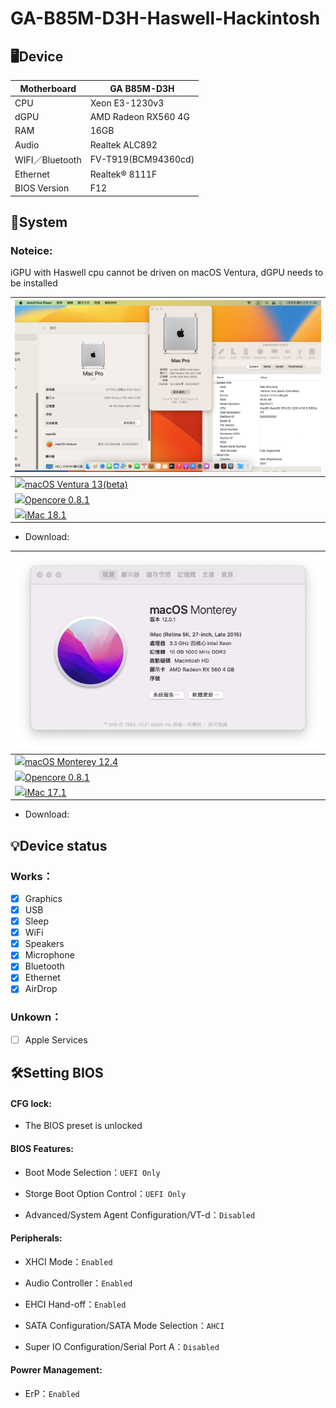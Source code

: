 # GA-B85M-D3H-Haswell-Hackintosh

## 🖥️Device

| Motherboard | GA B85M-D3H |
|------------|-------------------------------|
| CPU | Xeon E3-1230v3 |
| dGPU | AMD Radeon RX560 4G |
| RAM | 16GB |
| Audio | Realtek ALC892 |
| WIFI／Bluetooth | FV-T919(BCM94360cd) |
| Ethernet | Realtek® 8111F |
| BIOS Version | F12 |


## 📀System

### Noteice:
iGPU with Haswell cpu cannot be driven on macOS Ventura, dGPU needs to be installed
 
| ![alt text](Mac13.png) |
|------------|
| <a href="https://www.apple.com/tw/macos/macos-ventura-preview/"><img src="https://upload.wikimedia.org/wikipedia/commons/thumb/2/22/MacOS_logo_%282017%29.svg/512px-MacOS_logo_%282017%29.svg.png?20210723125421" height="32px"/>macOS Ventura 13(beta) |
| <a href="https://github.com/acidanthera/OpenCorePkg/releases/tag/0.8.1"><img src="https://raw.githubusercontent.com/acidanthera/OpenCorePkg/master/Docs/Logos/LogoApprox.svg" height="34px"/>Opencore 0.8.1 |
| <a href="https://dortania.github.io/OpenCore-Install-Guide/extras/smbios-support.html#how-to-decide"><img src="https://aux.iconspalace.com/uploads/imac-icon-256.png" height="30px"/>iMac 18.1 |
 
- Download:

| ![alt text](Mac.png) |
|------------|
| <a href="https://www.apple.com/tw/macos/monterey/"><img src="https://static.techspot.com/images2/downloads/topdownload/2021/10/2021-10-27-ts3_thumbs-36e.png" height="32px"/>macOS Monterey 12.4 |
| <a href="https://github.com/acidanthera/OpenCorePkg/releases/tag/0.8.1"><img src="https://raw.githubusercontent.com/acidanthera/OpenCorePkg/master/Docs/Logos/LogoApprox.svg" height="34px"/>Opencore 0.8.1 |
| <a href="https://dortania.github.io/OpenCore-Install-Guide/extras/smbios-support.html#how-to-decide"><img src="https://aux.iconspalace.com/uploads/imac-icon-256.png" height="30px"/>iMac 17.1 | 
 
- Download:
  
## 💡Device status
### Works：
- [x] Graphics
- [x] USB
- [x] Sleep
- [x] WiFi
- [x] Speakers
- [x] Microphone
- [x] Bluetooth
- [x] Ethernet
- [x] AirDrop
### Unkown：
- [ ] Apple Services

## 🛠️Setting BIOS

#### CFG lock:
 
- The BIOS preset is unlocked

#### BIOS Features:

- Boot Mode Selection：`UEFI Only`

- Storge Boot Option Control：`UEFI Only`

- Advanced/System Agent Configuration/VT-d：`Disabled`

#### Peripherals:

- XHCI Mode：`Enabled`

- Audio Controller：`Enabled`

- EHCI Hand-off：`Enabled`
 
- SATA Configuration/SATA Mode Selection：`AHCI`

- Super IO Configuration/Serial Port A：`Disabled`
 
#### Powrer Management:
 
- ErP：`Enabled`
